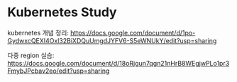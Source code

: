 # Kubernetes Study

kubernetes 개념 정리: https://docs.google.com/document/d/1po-GydwxcQEXI4Oxl32BiXDQuUmgdJYFV6-S5eWNUkY/edit?usp=sharing

다중 region 실습: https://docs.google.com/document/d/18oRjgun7qgn21nHrB8WEgjwPLo1pr3FmybJPcbav2eo/edit?usp=sharing
